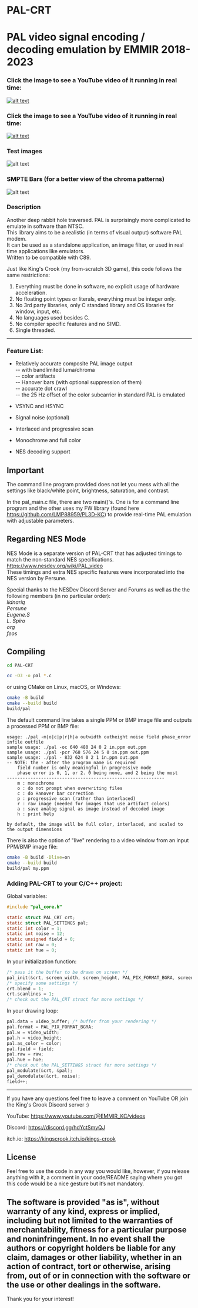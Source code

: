 # PAL-CRT
PAL video signal encoding / decoding emulation by EMMIR 2018-2023
================================================================

### Click the image to see a YouTube video of it running in real time:
[![alt text](/scube_pal.png?raw=true)](https://www.youtube.com/watch?v=7sBli684l5k)
### Click the image to see a YouTube video of it running in real time:
[![alt text](/kc_pal.png?raw=true)](https://www.youtube.com/watch?v=7sBli684l5k)
### Test images
![alt text](/ti_pal.png?raw=true)
### SMPTE Bars (for a better view of the chroma patterns)
![alt text](/cbars_pal.png?raw=true)

### Description
Another deep rabbit hole traversed. PAL is surprisingly more complicated to emulate in software than NTSC.  
This library aims to be a realistic (in terms of visual output) software PAL modem.  
It can be used as a standalone application, an image filter, or used in real time applications like emulators.  
Written to be compatible with C89.  

Just like King's Crook (my from-scratch 3D game), this code follows the same restrictions:

1. Everything must be done in software, no explicit usage of hardware acceleration.
2. No floating point types or literals, everything must be integer only.
3. No 3rd party libraries, only C standard library and OS libraries for window, input, etc.
4. No languages used besides C.
5. No compiler specific features and no SIMD.
6. Single threaded.

------
### Feature List:

- Relatively accurate composite PAL image output  
  -- with bandlimited luma/chroma  
  -- color artifacts  
  -- Hanover bars (with optional suppression of them)  
  -- accurate dot crawl  
  -- the 25 Hz offset of the color subcarrier in standard PAL is emulated  
  
- VSYNC and HSYNC
- Signal noise (optional)
- Interlaced and progressive scan
- Monochrome and full color
- NES decoding support

## Important

The command line program provided does not let you mess with all the settings
like black/white point, brightness, saturation, and contrast.

In the pal_main.c file, there are two main()'s.
One is for a command line program and the other uses my FW library (found here https://github.com/LMP88959/PL3D-KC)
to provide real-time PAL emulation with adjustable parameters.

## Regarding NES Mode

NES Mode is a separate version of PAL-CRT that has adjusted timings to match the non-standard NES specifications.  
https://www.nesdev.org/wiki/PAL_video  
These timings and extra NES specific features were incorporated into the NES version by Persune.  

Special thanks to the NESDev Discord Server and Forums
as well as the the following members (in no particular order):  
 *lidnariq*  
 *Persune*  
 *Eugene.S*  
 *L. Spiro*  
 *org*  
 *feos*  

## Compiling

```sh
cd PAL-CRT

cc -O3 -o pal *.c
```

or using CMake on Linux, macOS, or Windows:

```sh
cmake -B build
cmake --build build
build/pal
```

The default command line takes a single PPM or BMP image file and outputs a processed PPM or BMP file:

```
usage: ./pal -m|o|c|p|r|h|a outwidth outheight noise field phase_error infile outfile
sample usage: ./pal -oc 640 480 24 0 2 in.ppm out.ppm
sample usage: ./pal -pcr 768 576 24 5 0 in.ppm out.ppm
sample usage: ./pal - 832 624 0 2 1 in.ppm out.ppm
-- NOTE: the - after the program name is required
	field number is only meaningful in progressive mode
	phase error is 0, 1, or 2. 0 being none, and 2 being the most
------------------------------------------------------------
	m : monochrome
	o : do not prompt when overwriting files
	c : do Hanover bar correction
	p : progressive scan (rather than interlaced)
	r : raw image (needed for images that use artifact colors)
	a : save analog signal as image instead of decoded image
	h : print help

by default, the image will be full color, interlaced, and scaled to the output dimensions
```

There is also the option of "live" rendering to a video window from an input PPM/BMP image file:

```sh
cmake -B build -Dlive=on
cmake --build build
build/pal my.ppm
```

### Adding PAL-CRT to your C/C++ project:

Global variables:
```c
#include "pal_core.h"

static struct PAL_CRT crt;
static struct PAL_SETTINGS pal;
static int color = 1;
static int noise = 12;
static unsigned field = 0;
static int raw = 0;
static int hue = 0;
```

In your initialization function:
```c
/* pass it the buffer to be drawn on screen */
pal_init(&crt, screen_width, screen_height, PAL_PIX_FORMAT_BGRA, screen_buffer);
/* specify some settings */
crt.blend = 1;
crt.scanlines = 1;
/* check out the PAL_CRT struct for more settings */

```

In your drawing loop:
```c
pal.data = video_buffer; /* buffer from your rendering */
pal.format = PAL_PIX_FORMAT_BGRA;
pal.w = video_width;
pal.h = video_height;
pal.as_color = color;
pal.field = field;
pal.raw = raw;
pal.hue = hue;
/* check out the PAL_SETTINGS struct for more settings */
pal_modulate(&crt, &pal);
pal_demodulate(&crt, noise);
field++;
```

------
If you have any questions feel free to leave a comment on YouTube OR
join the King's Crook Discord server :)

YouTube: https://www.youtube.com/@EMMIR_KC/videos

Discord: https://discord.gg/hdYctSmyQJ

itch.io: https://kingscrook.itch.io/kings-crook

## License
Feel free to use the code in any way you would like, however, if you release anything with it,
a comment in your code/README saying where you got this code would be a nice gesture but it’s not mandatory.

The software is provided "as is", without warranty of any kind, express or implied,
including but not limited to the warranties of merchantability,
fitness for a particular purpose and noninfringement.
In no event shall the authors or copyright holders be liable for any claim,
damages or other liability, whether in an action of contract, tort or otherwise,
arising from, out of or in connection with the software or the use or other dealings in the software.
------
Thank you for your interest!
